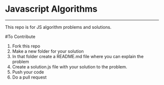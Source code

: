 # Javascript Algorithms
---

This repo is for JS algorithm problems and solutions.

#To Contribute

 1. Fork this repo
 2. Make a new folder for your solution
 3. In that folder create a README.md file where you can explain the problem
 4. Create a solution.js file with your solution to the problem.
 5. Push your code
 6. Do a pull request


